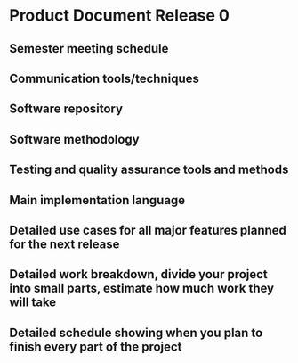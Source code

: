 # Product Document Release 0

## Semester meeting schedule

## Communication tools/techniques 

## Software repository

## Software methodology

## Testing and quality assurance tools and methods

## Main implementation language

## Detailed use cases for all major features planned for the next release

## Detailed work breakdown, divide your project into small parts, estimate how much work they will take

## Detailed schedule showing when you plan to finish every part of the project